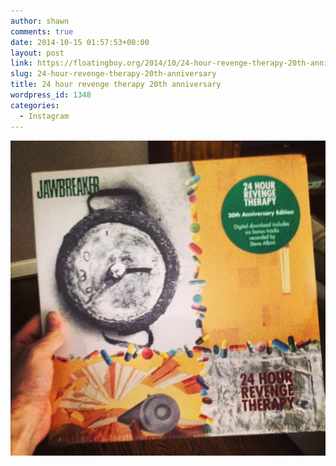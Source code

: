 ```yaml
---
author: shawn
comments: true
date: 2014-10-15 01:57:53+00:00
layout: post
link: https://floatingboy.org/2014/10/24-hour-revenge-therapy-20th-anniversary/
slug: 24-hour-revenge-therapy-20th-anniversary
title: 24 hour revenge therapy 20th anniversary
wordpress_id: 1348
categories:
  - Instagram
---
```


[![24 hour revenge therapy 20th anniversary](/assets/media/2014/10/10725005_1580343158861656_466425748_n.jpg)](/assets/media/2014/10/10725005_1580343158861656_466425748_n.jpg)
